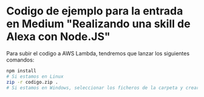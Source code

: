 # Codigo de ejemplo para la entrada en Medium "Realizando una skill de Alexa con Node.JS"

Para subir el codigo a AWS Lambda, tendremos que lanzar los siguientes comandos:

```bash
npm install 
# Si estamos en Linux
zip -r codigo.zip .
# Si estamos en Windows, seleccionar los ficheros de la carpeta y crear un zip
```
